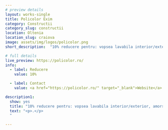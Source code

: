 ```yaml
---
# preview details
layout: works-single
title: Policolor Exim
category: Constructii
category_slug: constructii
location: Oltenia
location_slug: craiova
image: assets/img/logos/policolor.png
short_description:  "10% reducere pentru: vopsea lavabila interior/exterior, amorse, diluanti, emailuri, lacuri, accesorii vopsitorie (smirghel,pensule,benzi adezive mascare)"

# full details
live_preview: https://policolor.ro/
info:
  - label: Reducere
    value: 10%

  - label: Contact
    value: <a href="https://policolor.ro/" target="_blank">Website</a>

description1:
  show: yes
  title: "10% reducere pentru: vopsea lavabila interior/exterior, amorse, diluanti, emailuri, lacuri, accesorii vopsitorie (smirghel,pensule,benzi adezive mascare)"
  text: "<p>.</p>
  "

---
```

